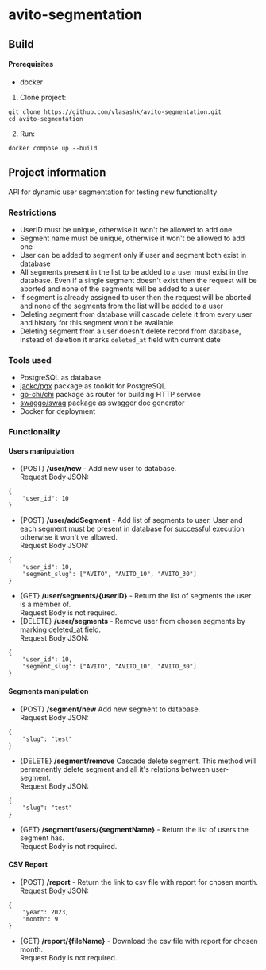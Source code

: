 # avito-segmentation

## Build
#### Prerequisites
- docker

1. Clone project:
```
git clone https://github.com/vlasashk/avito-segmentation.git
cd avito-segmentation
```
2. Run:
```
docker compose up --build
```
## Project information
API for dynamic user segmentation for testing new functionality
### Restrictions
- UserID must be unique, otherwise it won't be allowed to add one
- Segment name must be unique, otherwise it won't be allowed to add one
- User can be added to segment only if user and segment both exist in database
- All segments present in the list to be added to a user must exist in the database.
Even if a single segment doesn't exist then the request will be aborted and none of the segments will be added to a user
- If segment is already assigned to user then the request will be aborted and none of the segments from the list will be added to a user
- Deleting segment from database will cascade delete it from every user and history for this segment won't be available
- Deleting segment from a user doesn't delete record from database, instead of deletion it marks `deleted_at` field with current date

### Tools used
- PostgreSQL as database
- [jackc/pgx](https://pkg.go.dev/github.com/jackc/pgx) package as toolkit for PostgreSQL
- [go-chi/chi](https://pkg.go.dev/github.com/go-chi/chi) package as router for building HTTP service
- [swaggo/swag](https://github.com/swaggo/swag) package as swagger doc generator
- Docker for deployment

### Functionality
#### Users manipulation
- {POST} **/user/new** - Add new user to database.</br> Request Body JSON:
```
{
    "user_id": 10
}
```
- {POST} **/user/addSegment** - Add list of segments to user. 
User and each segment must be present in database for successful execution 
otherwise it won't ve allowed.</br> Request Body JSON:
```
{
    "user_id": 10,
    "segment_slug": ["AVITO", "AVITO_10", "AVITO_30"]
}
```
- {GET} **/user/segments/{userID}** - Return the list of segments the user is a member of.</br> Request Body is not required.
- {DELETE} **/user/segments** - Remove user from chosen segments by marking deleted_at field.</br> Request Body JSON:
```
{
    "user_id": 10,
    "segment_slug": ["AVITO", "AVITO_10", "AVITO_30"]
}
```

#### Segments manipulation
- {POST} **/segment/new** Add new segment to database.</br> Request Body JSON:
```
{
    "slug": "test"
}
```
- {DELETE} **/segment/remove**  Cascade delete segment. 
This method will permanently delete segment and all it's relations between user-segment.</br> Request Body JSON:
```
{
    "slug": "test"
}
```
- {GET} **/segment/users/{segmentName}** - Return the list of users the segment has.</br> Request Body is not required.
#### CSV Report
- {POST} **/report** - Return the link to csv file with report for chosen month.</br> Request Body JSON:
```
{
    "year": 2023,
    "month": 9
}
```
- {GET} **/report/{fileName}** - Download the csv file with report for chosen month.</br> Request Body is not required.